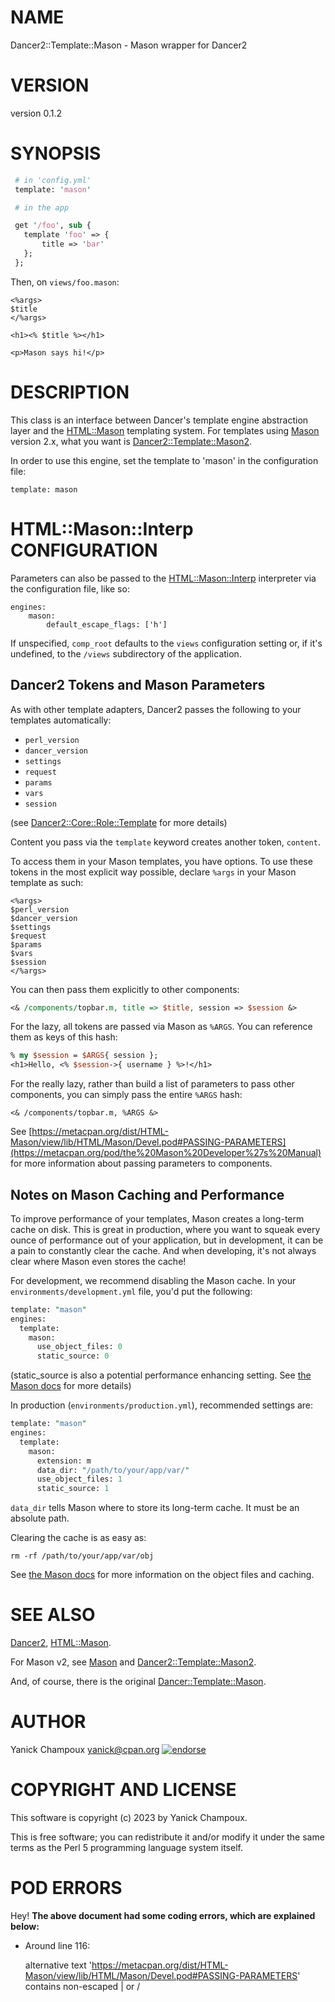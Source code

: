 # NAME

Dancer2::Template::Mason - Mason wrapper for Dancer2

# VERSION

version 0.1.2

# SYNOPSIS

```perl
 # in 'config.yml'
 template: 'mason'

 # in the app

 get '/foo', sub {
   template 'foo' => {
       title => 'bar'
   };
 };
```

Then, on `views/foo.mason`:

```
<%args>
$title
</%args>

<h1><% $title %></h1>

<p>Mason says hi!</p>
```

# DESCRIPTION

This class is an interface between Dancer's template engine abstraction layer
and the [HTML::Mason](https://metacpan.org/pod/HTML%3A%3AMason) templating system. 
For templates using [Mason](https://metacpan.org/pod/Mason) version
2.x, what you want is [Dancer2::Template::Mason2](https://metacpan.org/pod/Dancer2%3A%3ATemplate%3A%3AMason2).

In order to use this engine, set the template to 'mason' in the configuration
file:

```
template: mason
```

# HTML::Mason::Interp CONFIGURATION

Parameters can also be passed to the [HTML::Mason::Interp](https://metacpan.org/pod/HTML%3A%3AMason%3A%3AInterp) interpreter via
the configuration file, like so:

```
engines:
    mason:
        default_escape_flags: ['h']
```

If unspecified, `comp_root` defaults to the `views` configuration setting
or, if it's undefined, to the `/views` subdirectory of the application.

## Dancer2 Tokens and Mason Parameters

As with other template adapters, Dancer2 passes the following to your
templates automatically:

- `perl_version`
- `dancer_version`
- `settings`
- `request`
- `params`
- `vars`
- `session`

(see [Dancer2::Core::Role::Template](https://metacpan.org/pod/Dancer2%3A%3ACore%3A%3ARole%3A%3ATemplate) for more details)

Content you pass via the `template` keyword creates another token, `content`.

To access them in your Mason templates, you have options. To use these tokens
in the most explicit way possible, declare `%args` in your Mason template as
such:

```
<%args>
$perl_version
$dancer_version
$settings
$request
$params
$vars
$session
</%args>
```

You can then pass them explicitly to other components:

```perl
<& /components/topbar.m, title => $title, session => $session &>
```

For the lazy, all tokens are passed via Mason as `%ARGS`. You can reference
them as keys of this hash:

```perl
% my $session = $ARGS{ session };
<h1>Hello, <% $session->{ username } %>!</h1>
```

For the really lazy, rather than build a list of parameters to pass other
components, you can simply pass the entire `%ARGS` hash:

```
<& /components/topbar.m, %ARGS &>
```

See [https://metacpan.org/dist/HTML-Mason/view/lib/HTML/Mason/Devel.pod#PASSING-PARAMETERS](https://metacpan.org/pod/the%20Mason%20Developer%27s%20Manual)
for more information about passing parameters to components.

## Notes on Mason Caching and Performance

To improve performance of your templates, Mason creates a long-term cache on
disk. This is great in production, where you want to squeak every ounce of
performance out of your application, but in development, it can be a pain
to constantly clear the cache. And when developing, it's not always clear
where Mason even stores the cache!

For development, we recommend disabling the Mason cache. In your
`environments/development.yml` file, you'd put the following:

```perl
template: "mason"
engines:
  template:
    mason:
      use_object_files: 0
      static_source: 0
```

(static\_source is also a potential performance enhancing setting.
See [the Mason docs](https://metacpan.org/dist/HTML-Mason/view/lib/HTML/Mason/Admin.pod#Static-Source-Mode)
for more details)

In production (`environments/production.yml`), recommended settings are:

```perl
template: "mason"
engines:
  template:
    mason:
      extension: m
      data_dir: "/path/to/your/app/var/"
      use_object_files: 1
      static_source: 1
```

`data_dir` tells Mason where to store its long-term cache. It must be
an absolute path.

Clearing the cache is as easy as:

```
rm -rf /path/to/your/app/var/obj
```

See [the Mason docs](https://metacpan.org/dist/HTML-Mason/view/lib/HTML/Mason/Admin.pod#Object-Files)
for more information on the object files and caching.

# SEE ALSO

[Dancer2](https://metacpan.org/pod/Dancer2), [HTML::Mason](https://metacpan.org/pod/HTML%3A%3AMason).

For Mason v2, see [Mason](https://metacpan.org/pod/Mason) and [Dancer2::Template::Mason2](https://metacpan.org/pod/Dancer2%3A%3ATemplate%3A%3AMason2).

And, of course, there is the original [Dancer::Template::Mason](https://metacpan.org/pod/Dancer%3A%3ATemplate%3A%3AMason).

# AUTHOR

Yanick Champoux <yanick@cpan.org> [![endorse](http://api.coderwall.com/yanick/endorsecount.png)](http://coderwall.com/yanick)

# COPYRIGHT AND LICENSE

This software is copyright (c) 2023 by Yanick Champoux.

This is free software; you can redistribute it and/or modify it under
the same terms as the Perl 5 programming language system itself.

# POD ERRORS

Hey! **The above document had some coding errors, which are explained below:**

- Around line 116:

    alternative text 'https://metacpan.org/dist/HTML-Mason/view/lib/HTML/Mason/Devel.pod#PASSING-PARAMETERS' contains non-escaped | or /
